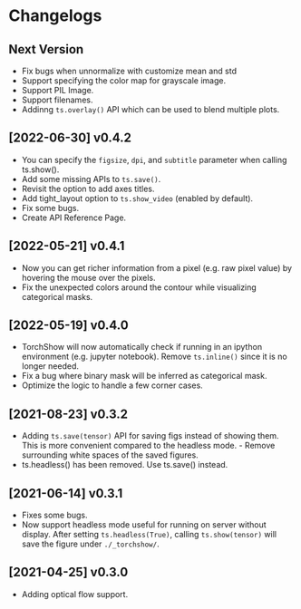 # Changelogs

## Next Version
- Fix bugs when unnormalize with customize mean and std
- Support specifying the color map for grayscale image. 
- Support PIL Image.
- Support filenames. 
- Addinng `ts.overlay()` API which can be used to blend multiple plots.

## [2022-06-30] v0.4.2
- You can specify the `figsize`, `dpi`, and `subtitle` parameter when calling ts.show(). 
- Add some missing APIs to `ts.save()`.
- Revisit the option to add axes titles.
- Add tight_layout option to `ts.show_video` (enabled by default).
- Fix some bugs.
- Create API Reference Page.

## [2022-05-21] v0.4.1
- Now you can get richer information from a pixel (e.g. raw pixel value) by hovering the mouse over the pixels.
- Fix the unexpected colors around the contour while visualizing categorical masks.

## [2022-05-19] v0.4.0
- TorchShow will now automatically check if running in an ipython environment (e.g. jupyter notebook). Remove `ts.inline()` since it is no longer needed.
- Fix a bug where binary mask will be inferred as categorical mask.
- Optimize the logic to handle a few corner cases.


## [2021-08-23] v0.3.2 
- Adding `ts.save(tensor)` API for saving figs instead of showing them. This is more convenient compared to the headless mode. - Remove surrounding white spaces of the saved figures. 
- ts.headless() has been removed. Use ts.save() instead.

## [2021-06-14] v0.3.1 
- Fixes some bugs. 
- Now support headless mode useful for running on server without display. After setting `ts.headless(True)`, calling `ts.show(tensor)` will save the figure under `./_torchshow/`.

## [2021-04-25] v0.3.0 
- Adding optical flow support.